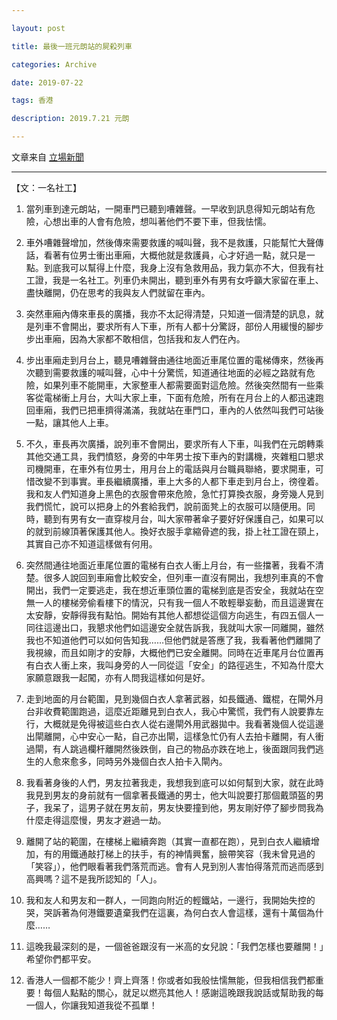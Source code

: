 ```yaml
---

layout: post

title: 最後一班元朗站的屍殺列車

categories: Archive

date: 2019-07-22

tags: 香港

description: 2019.7.21 元朗

---
```


文章来自 [立場新聞](https://thestandnews.com/society/%E6%9C%80%E5%BE%8C%E4%B8%80%E7%8F%AD%E5%85%83%E6%9C%97%E7%AB%99%E7%9A%84%E5%B1%8D%E6%AE%BA%E5%88%97%E8%BB%8A/)

---

【文：一名社工】

1. 當列車到達元朗站，一開車門已聽到嘈雜聲。一早收到訊息得知元朗站有危險，心想出車的人會有危險，想叫著他們不要下車，但我怯懦。

2. 車外嘈雜聲增加，然後傳來需要救護的喊叫聲，我不是救護，只能幫忙大聲傳話，看著有位男士衝出車廂，大概他就是救護員，心才好過一點，就只是一點。到底我可以幫得上什麼，我身上沒有急救用品，我力氣亦不大，但我有社工證，我是一名社工。列車仍未開出，聽到車外有男有女呼籲大家留在車上、盡快離開，仍在思考的我與友人們就留在車內。

3. 突然車廂內傳來車長的廣播，我亦不太記得清楚，只知道一個清楚的訊息，就是列車不會開出，要求所有人下車，所有人都十分驚訝，部份人用緩慢的腳步步出車廂，因為大家都不敢相信，包括我和友人們在內。

4. 步出車廂走到月台上，聽見嘈雜聲由通往地面近車尾位置的電梯傳來，然後再次聽到需要救護的喊叫聲，心中十分驚慌，知道通往地面的必經之路就有危險，如果列車不能開車，大家整車人都需要面對這危險。然後突然間有一些乘客從電梯衝上月台，大叫大家上車，下面有危險，所有在月台上的人都迅速跑回車廂，我們已把車擠得滿滿，我就站在車門口，車內的人依然叫我們可站後一點，讓其他人上車。

5. 不久，車長再次廣播，說列車不會開出，要求所有人下車，叫我們在元朗轉乘其他交通工具，我們憤怒，身旁的中年男士按下車內的對講機，夾雜粗口懇求司機開車，在車外有位男士，用月台上的電話與月台職員聯絡，要求開車，可惜改變不到事實。車長繼續廣播，車上大多的人都下車走到月台上，徬徨着。我和友人們知道身上黑色的衣服會帶來危險，急忙打算換衣服，身旁幾人見到我們慌忙，說可以把身上的外套給我們，說前面凳上的衣服可以隨便用。同時，聽到有男有女一直穿梭月台，叫大家帶著傘子要好好保護自己，如果可以的就到前線頂著保護其他人。換好衣服手拿縮骨遮的我，掛上社工證在頸上，其實自己亦不知道這樣做有何用。

6. 突然間通往地面近車尾位置的電梯有白衣人衝上月台，有一些擋著，我看不清楚。很多人說回到車廂會比較安全，但列車一直沒有開出，我想列車真的不會開出，我們一定要逃走，我在想近車頭位置的電梯到底是否安全，我就站在空無一人的樓梯旁偷看樓下的情況，只有我一個人不敢輕舉妄動，而且這邊實在太安靜，安靜得我有點怕。開始有其他人都想從這個方向逃生，有四五個人一同往這邊出口，我懇求他們如這邊安全就告訴我，我就叫大家一同離開，雖然我也不知道他們可以如何告知我……但他們就是答應了我，我看著他們離開了我視線，而且如剛才的安靜，大概他們已安全離開。同時在近車尾月台位置再有白衣人衝上來，我叫身旁的人一同從這「安全」的路徑逃生，不知為什麼大家願意跟我一起闖，亦有人問我這樣如何是好。

7. 走到地面的月台範圍，見到幾個白衣人拿著武器，如長鐵通、鐵棍，在閘外月台非收費範圍跑過，這麼近距離見到白衣人，我心中驚慌，我們有人說要靠左行，大概就是免得被這些白衣人從右邊閘外用武器拋中。我看著幾個人從這邊出閘離開，心中安心一點，自己亦出閘，這樣急忙仍有人去拍卡離開，有人衝過閘，有人跳過欄杆離開然後跌倒，自己的物品亦跌在地上，後面跟同我們逃生的人愈來愈多，同時另外幾個白衣人拍卡入閘內。

8. 我看著身後的人們，男友拉著我走，我想我到底可以如何幫到大家，就在此時我見到男友的身前就有一個拿著長鐵通的男士，他大叫說要打那個戴頭盔的男子，我呆了，這男子就在男友前，男友快要撞到他，男友剛好停了腳步問我為什麼走得這麼慢，男友才避過一劫。

9. 離開了站的範圍，在樓梯上繼續奔跑（其實一直都在跑），見到白衣人繼續增加，有的用鐵通敲打梯上的扶手，有的神情興奮，臉帶笑容（我未曾見過的「笑容」），他們眼看著我們落荒而逃。會有人見到別人害怕得落荒而逃而感到高興嗎？這不是我所認知的「人」。

10. 我和友人和男友和一群人，一同跑向附近的輕鐵站，一邊行，我開始失控的哭，哭訴著為何港鐵要遺棄我們在這裏，為何白衣人會這樣，還有十萬個為什麼……

11. 這晚我最深刻的是，一個爸爸跟沒有一米高的女兒說：「我們怎樣也要離開！」希望你們都平安。

12. 香港人一個都不能少！齊上齊落！你或者如我般怯懦無能，但我相信我們都重要！每個人點點的關心，就足以燃亮其他人！感謝這晚跟我說話或幫助我的每一個人，你讓我知道我從不孤單！